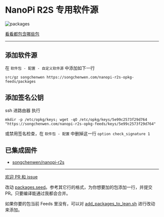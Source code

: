 # NanoPi R2S 专用软件源

![packages](https://github.com/songchenwen/nanopi-r2s-opkg-feeds/workflows/packages/badge.svg)

[看看都包含哪些包](https://github.com/songchenwen/nanopi-r2s-opkg-feeds/tree/master/packages)

----------------

## 添加软件源

在 `软件包 - 配置 - 自定义软件源` 中添加如下一行 

~~~
src/gz songchenwen https://songchenwen.com/nanopi-r2s-opkg-feeds/packages
~~~

## 添加签名公钥

ssh 进路由器 执行

~~~
mkdir -p /etc/opkg/keys; wget -qO /etc/opkg/keys/5e99c2573f29d764 "https://songchenwen.com/nanopi-r2s-opkg-feeds/keys/5e99c2573f29d764"
~~~

或禁用签名检查，在 `软件包 - 配置` 中删掉这一行 `option check_signature 1`

## 已集成固件

- [songchenwen/nanopi-r2s](https://github.com/songchenwen/nanopi-r2s)

----------------

[欢迎 PR 和 issue](https://github.com/songchenwen/nanopi-r2s-opkg-feeds)

改动 [packages.seed](https://github.com/songchenwen/nanopi-r2s-opkg-feeds/blob/src/packages.seed)。参考其它行的格式，为你想要加的包添加一行，并提交 PR。只要编译能通过我都会合并。

如果你要的包当前 Feeds 里没有，可以对 [add_packages_to_lean.sh](https://github.com/songchenwen/nanopi-r2s-opkg-feeds/blob/src/add_packages_to_lean.sh) 进行改动来添加。
